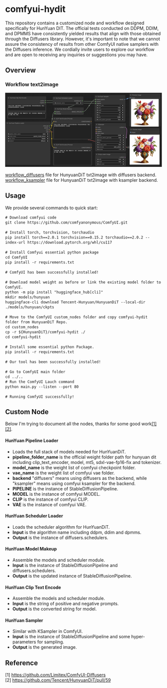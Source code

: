 # comfyui-hydit

This repository contains a customized node and workflow designed specifically for HunYuan DIT. The official tests conducted on DDPM, DDIM, and DPMMS have consistently yielded results that align with those obtained through the Diffusers library. However, it's important to note that we cannot assure the consistency of results from other ComfyUI native samplers with the Diffusers inference. We cordially invite users to explore our workflow and are open to receiving any inquiries or suggestions you may have.

## Overview


### Workflow text2image

![Workflow](img/txt2img_v2.png)

[workflow_diffusers](workflow/hunyuan_diffusers_api.json) file for HunyuanDiT txt2image with diffusers backend.  
[workflow_ksampler](workflow/hunyuan_ksampler_api.json) file for HunyuanDiT txt2image with ksampler backend.


## Usage

We provide several commands to quick start: 

```shell
# Download comfyui code
git clone https://github.com/comfyanonymous/ComfyUI.git

# Install torch, torchvision, torchaudio
pip install torch==2.0.1 torchvision==0.15.2 torchaudio==2.0.2 --index-url https://download.pytorch.org/whl/cu117

# Install Comfyui essential python package
cd ComfyUI
pip install -r requirements.txt

# ComfyUI has been successfully installed!

# Download model weight as before or link the existing model folder to ComfyUI.
python -m pip install "huggingface_hub[cli]"
mkdir models/hunyuan
huggingface-cli download Tencent-Hunyuan/HunyuanDiT --local-dir ./models/hunyuan/ckpts

# Move to the ComfyUI custom_nodes folder and copy comfyui-hydit folder from HunyuanDiT Repo.
cd custom_nodes
cp -r ${HunyuanDiT}/comfyui-hydit ./
cd comfyui-hydit

# Install some essential python Package.
pip install -r requirements.txt

# Our tool has been successfully installed!

# Go to ComfyUI main folder
cd ../..
# Run the ComfyUI Lauch command
python main.py --listen --port 80

# Running ComfyUI successfully!
```



## Custom Node
Below I'm trying to document all the nodes, thanks for some good work[[1]](#1)[[2]](#2).
#### HunYuan Pipeline Loader
- Loads the full stack of models needed for HunYuanDiT.  
- **pipeline_folder_name** is the official weight folder path for hunyuan dit including clip_text_encoder, model, mt5, sdxl-vae-fp16-fix and tokenizer.
- **model_name** is the weight list of comfyui checkpoint folder.
- **vae_name** is the weight list of comfyui vae folder.
- **backend** "diffusers" means using diffusers as the backend, while "ksampler" means using comfyui ksampler for the backend.
- **PIPELINE** is the instance of StableDiffusionPipeline.  
- **MODEL** is the instance of comfyui MODEL.
- **CLIP** is the instance of comfyui CLIP.
- **VAE** is the instance of comfyui VAE.

#### HunYuan Scheduler Loader
- Loads the scheduler algorithm for HunYuanDiT.  
- **Input** is the algorithm name including ddpm, ddim and dpmms.
- **Output** is the instance of diffusers.schedulers.

#### HunYuan Model Makeup
- Assemble the models and scheduler module.  
- **Input** is the instance of StableDiffusionPipeline and diffusers.schedulers.
- **Output** is the updated instance of StableDiffusionPipeline.

#### HunYuan Clip Text Encode
- Assemble the models and scheduler module.  
- **Input** is the string of positive and negative prompts.
- **Output** is the converted string for model.

#### HunYuan Sampler
- Similar with KSampler in ComfyUI.  
- **Input** is the instance of StableDiffusionPipeline and some hyper-parameters for sampling.
- **Output** is the generated image.

## Reference 
<a id="1">[1]</a> 
https://github.com/Limitex/ComfyUI-Diffusers  
<a id="2">[2]</a>
https://github.com/Tencent/HunyuanDiT/pull/59
